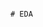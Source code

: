                                                                                              # EDA 
